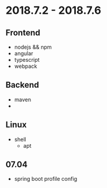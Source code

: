 # 2018.7.2 - 2018.7.6

## Frontend

- nodejs && npm
- angular
- typescript
- webpack


## Backend

- maven
- 

## Linux

- shell
    - apt

## 07.04

- spring boot profile config

